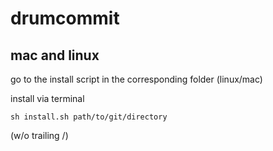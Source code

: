 # drumcommit

## mac and linux

go to the install script in the corresponding folder (linux/mac)

install via terminal

```
sh install.sh path/to/git/directory 
```
(w/o trailing /)
